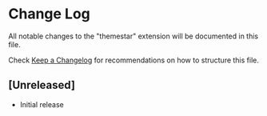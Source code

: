# Change Log

All notable changes to the "themestar" extension will be documented in this file.

Check [Keep a Changelog](http://keepachangelog.com/) for recommendations on how to structure this file.

## [Unreleased]

- Initial release